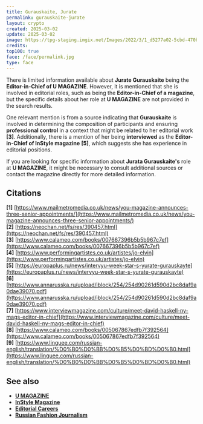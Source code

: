 ```yaml
---
title: Gurauskaite, Jurate
permalink: gurauskaite-jurate
layout: crypto
created: 2025-03-02
update: 2025-03-02
image: https://tpg-staging.imgix.net/Images/2022/3/1_d5277a02-5cbd-470b-853a-02c8a186536c.jpg?w=288&h=288&fit=crop&crop=entropy
credits:
top100: true
face: /face/permalink.jpg
type: face
---
```


There is limited information available about **Jurate Gurauskaite** being the **Editor-in-Chief of U MAGAZINE**. However, it is mentioned that she is involved in editorial roles, such as being the **Editor-in-Chief of a magazine**, but the specific details about her role at **U MAGAZINE** are not provided in the search results.

One relevant mention is from a source indicating that **Gurauskaite** is involved in determining the composition of participants and ensuring **professional control** in a context that might be related to her editorial work **[3]**. Additionally, there is a mention of her being **interviewed** as the **Editor-in-Chief of InStyle magazine** **[5]**, which suggests she has experience in editorial positions.

If you are looking for specific information about **Jurata Gurauskaite's** role at **U MAGAZINE**, it might be necessary to consult additional sources or contact the magazine directly for more detailed information.

## Citations

**[1]** [https://www.mailmetromedia.co.uk/news/you-magazine-announces-three-senior-appointments/](https://www.mailmetromedia.co.uk/news/you-magazine-announces-three-senior-appointments/)  
**[2]** [https://neochan.net/fs/res/390457.html](https://neochan.net/fs/res/390457.html)  
**[3]** [https://www.calameo.com/books/007667396b5b5b967c7ef](https://www.calameo.com/books/007667396b5b5b967c7ef)  
**[4]** [https://www.performingartistes.co.uk/artistes/jo-elvin](https://www.performingartistes.co.uk/artistes/jo-elvin)  
**[5]** [https://europaplus.ru/news/intervyu-week-star-s-yurate-gurauskayte](https://europaplus.ru/news/intervyu-week-star-s-yurate-gurauskayte)  
**[6]** [https://www.annarusska.ru/upload/iblock/254/254d90261d590d2bc8daf9a0dae39070.pdf](https://www.annarusska.ru/upload/iblock/254/254d90261d590d2bc8daf9a0dae39070.pdf)  
**[7]** [https://www.interviewmagazine.com/culture/meet-david-haskell-ny-mags-editor-in-chief](https://www.interviewmagazine.com/culture/meet-david-haskell-ny-mags-editor-in-chief)  
**[8]** [https://www.calameo.com/books/005067867edfb7f392564](https://www.calameo.com/books/005067867edfb7f392564)  
**[9]** [https://www.linguee.com/russian-english/translation/%D0%B0%D0%BB%D0%B5%D0%BD%D0%B0.html](https://www.linguee.com/russian-english/translation/%D0%B0%D0%BB%D0%B5%D0%BD%D0%B0.html)  

## See also

- **[U MAGAZINE](https://www.mailmetromedia.co.uk/news/you-magazine-announces-three-senior-appointments/)**
- **[InStyle Magazine](https://europaplus.ru/news/intervyu-week-star-s-yurate-gurauskayte)**
- **[Editorial Careers](https://www.interviewmagazine.com/culture/meet-david-haskell-ny-mags-editor-in-chief)**
- **[Russian Fashion Journalism](https://www.calameo.com/books/007667396b5b5b967c7ef)**

<!-- Prompt:  
- Не менять язык статьи, сохранять оригинальный язык.  
- Если тема оформлена как "Имя Фамилия", заголовок должен быть "Фамилия, Имя".  
- Изменить title: A Template на основной топик в статье.  
- Создать permalink: на основе title.  
- Замени date: 2018-01-02 на created: текущую дату в таком же формате  
- Замени update: хххх-хх-хх текущую дату в таком же формате  
- Изменить заголовок раздела "Citations" на ## Citations.  
- Оформить ссылки в разделе "Citations" в формате: **[1]** [URL](URL).  
- При ссылке на источник в тексте, использовать формат: **[x]**, **[x]**.  
- Убедиться, что номера цитат соответствуют записям в разделе "Citations".  
- Сделать номера цитат кликабельными по указанному выше формату.  
- Добавить список связанных тем в том же формате.  
- Если есть списки - конвертируй их в таблицы  
- Выделяй даты, места, географические назавания, адреса, имена собственные **таким образом**  
- Использовать шаблон - "[Название темы](ссылка-на-тему)" для каждого пункта.  
- Раздел ## See also должен включаться автоматически в конец статьи.  
- Результат в md коде  
- Оставить этот Prompt после редактирования в конце кода.  
-->
